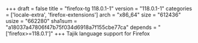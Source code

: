 +++
draft = false
title = "firefox-tg 118.0.1-1"
version = "118.0.1-1"
categories = ['locale-extra', 'firefox-extensions']
arch = "x86_64"
size = "612436"
usize = "662280"
sha1sum = "a18037a47806f47b75f034d6918a7f155cbe77ca"
depends = "['firefox>=118.0.1']"
+++
Tajik language support for Firefox